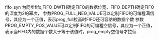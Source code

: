 fifo_syn 为同步fifo,FIFO_DWTH确定FIFO的数据位宽，FIFO_DEPTH确定FIFO的深度为2的幂次，
参数PROG_FULL_NEG_VALUE可以定制FIFO的可编程满信号，其应为一个正值，表示prog_full拉高时FIFO还可容纳的数据个数
参数PROG_EMPTY_POS_VALUE可以定制FIFO的可编程空信号，其应为一个正值，表示当FIFO内的数据个数大于等于该值时，prog_empty空信号才拉低

